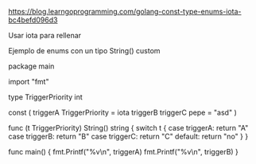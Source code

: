 https://blog.learngoprogramming.com/golang-const-type-enums-iota-bc4befd096d3

Usar iota para rellenar

Ejemplo de enums con un tipo String() custom

package main

import "fmt"

type TriggerPriority int

const (
  triggerA TriggerPriority = iota
  triggerB
  triggerC
  pepe = "asd"
)

func (t TriggerPriority) String() string {
  switch t {
  case triggerA:
    return "A"
  case triggerB:
    return "B"
  case triggerC:
    return "C"
  default:
    return "no"
  }
}

func main() {
  fmt.Printf("%v\n", triggerA)
  fmt.Printf("%v\n", triggerB)
}
